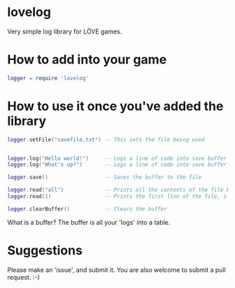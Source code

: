 lovelog
=======

Very simple log library for LÖVE games.

# How to add into your game
```lua
logger = require 'lovelog'
```

# How to use it once you've added the library
```lua
logger.setFile("savefile.txt") -- This sets the file being used


logger.log("Hello world!")     -- Logs a line of code into save buffer
logger.log("What's up?")       -- Logs a line of code into save buffer

logger.save()                  -- Saves the buffer to the file

logger.read("all")             -- Prints all the contents of the file being used
logger.read(1)                 -- Prints the first line of the file, if it exists

logger.clearBuffer()           -- Clears the buffer
```

What is a buffer?
The buffer is all your 'logs' into a table.

# Suggestions
Please make an 'issue', and submit it. You are also welcome to submit a pull request. :-)
